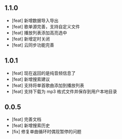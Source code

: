 ## 1.1.0

- [feat] 新增数据导入导出
- [feat] 歌单源完善，支持自定义文件
- [feat] 播放列表添加高亮选中
- [feat] 新增定时关闭
- [feat] 云同步功能完善

## 1.0.1

- [feat] 现在返回的是纯音频信息了
- [feat] 新增搜索建议
- [feat] 支持将单首歌曲添加到播放列表
- [feat] 支持下载为 mp3 格式文件并保存到用户本地目录

## 0.0.5

- [feat] 完善文档
- [feat] 新增搜索历史
- [fix] 修复单曲循环时偶现暂停的问题
